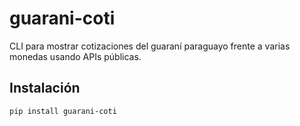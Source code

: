 # guarani-coti

CLI para mostrar cotizaciones del guaraní paraguayo frente a varias monedas usando APIs públicas.

## Instalación

```bash
pip install guarani-coti
```